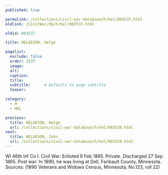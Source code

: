 ```yaml
---
published: true

permalink: /collections/civil-war-database/h/hel/003537.html
oldlink: /CivilWar/db/h/hel/003537.html

oldid: 003537

title: HELGESON, Helge

pagelist:
  exclude: false
  order: 3537
  image: 
  alt:
  caption:
  title:
  subtitle:      # Defaults to page subtitle
  teaser:

category: 
  - H 
  - HEL

previous:
  title: HELGESON, Helge
  url: /collections/civil-war-database/h/hel/003536.html  
next:
  title: HELGESON, John
  url: /collections/civil-war-database/h/hel/003538.html   
---
```

WI 46th Inf Co I. Civil War: Enlisted 9 Feb 1865. Private. Discharged 27 Sep 1865. Post war: In 1890, he was living at Dell, Faribault County, Minnesota. Sources: (1890 Veterans and Widows Census, Minnesota, No.123, roll 22)
